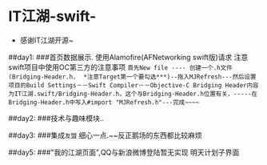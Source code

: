 # IT江湖-swift-
* 感谢IT江湖开源~




##day1: 
###首页数据展示. 使用Alamofire(AFNetworking swift版)请求 注意swift项目中使用OC第三方的注意事项 `首先New file ---- 创建一个.h文件(Bridging-Header.h.  *注意Target第一个要勾选***)--拖入MJRefresh---然后设置项目的Build Settings－－Swift Compiler－－Objective-C Bridging Header内容为IT江湖.swift/Bridging-Header.h，这个与Bridging-Header.h位置有关，-----在Bridging-Header.h中写入#import "MJRefresh.h"---完成~~~~`

##day2:
###技术与趣味模块..

##day3:
###集成`友盟` 细心一点.~~反正鹅场的东西都比较麻烦


##day5:
###"我的江湖页面",QQ与新浪微博登陆暂无实现 明天计划子界面